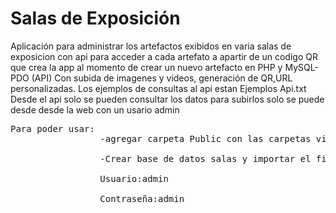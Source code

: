 # Salas de Exposición
Aplicación para administrar los artefactos exibidos en varia salas de exposicion con api para acceder a cada artefato a apartir de un codigo QR que crea la app al momento de crear un nuevo artefacto en PHP y MySQL-PDO (API)
Con subida de imagenes y videos, generación de QR,URL personalizadas.
Los ejemplos de consultas al api estan Ejemplos Api.txt
Desde el api solo se pueden consultar los datos para subirlos solo se puede desde desde la web con un usario admin 

<pre>
Para poder usar: 
                 -agregar carpeta Public con las carpetas videos y imagenes <br> 
                 -Crear base de datos salas y importar el fichero salas(1).sql<br> 
                 Usuario:admin<br>
                 Contraseña:admin<br>
                 </pre>
